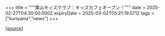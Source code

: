 +++
title = """栗山キッズクラブ｜キッズカフェオープン！"""
date = 2025-02-27T04:30:00.000Z
expiryDate = 2025-03-02T05:21:19.071Z
tags = ["kuriyama","news"]
+++


[[source]](https://www.town.kuriyama.hokkaido.jp/site/shizen/30453.html)

